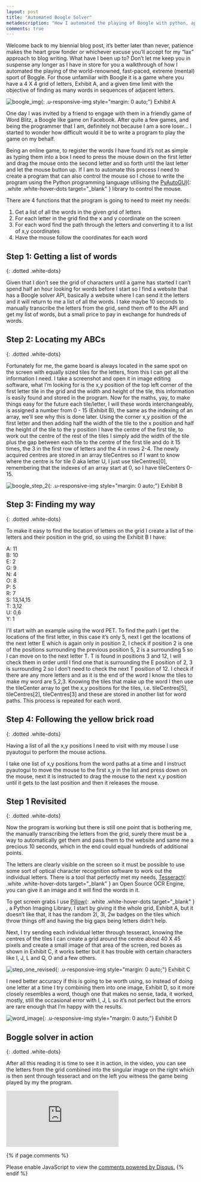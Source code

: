 ```yaml
---
layout: post
title: "Automated Boogle Solver"
metadescription: "How I automated the playing of Boogle with python, apis, image maninpulation and optical character recognition"
comments: true
---
```


Welcome back to my biennial blog post, it’s better later than never, patience makes the heart grow fonder or whichever excuse you’ll accept for my “lax” approach to blog writing. What have I been up to? Don’t let me keep you in suspense any longer as I have in store for you a walkthrough of how I automated the playing of the world-renowned, fast-paced, extreme (mental) sport of Boggle. For those unfamiliar with Boogle it is a game where you have a 4 X 4 grid of letters, Exhibit A, and a given time limit with the objective of finding as many words in sequences of adjacent letters.

![boogle_img](\images\example_grid.png){: .u-responsive-img style="margin: 0 auto;"}
Exhibit A

One day I was invited by a friend to engage with them in a friendly game of Word Blitz, a Boogle like game on Facebook. After quite a few games, and being the programmer that I am, definitely not because I am a sore loser… I started to wonder how difficult would it be to write a program to play the game on my behalf.

Being an online game, to register the words I have found it’s not as simple as typing them into a box I need to press the mouse down on the first letter and drag the mouse onto the second letter and so forth until the last letter and let the mouse button up. If I am to automate this process I need to create a program that can also control the mouse so I chose to write the program using the Python programming language utilising the  [PyAutoGUI](https://pyautogui.readthedocs.io/en/latest/){: .white .white-hover-dots target="_blank" } library to control the mouse.

There are 4 functions that the program is going to need to meet my needs:

1. Get a list of all the words in the given grid of letters
2. For each letter in the grid find the x and y coordinate on the screen
3. For each word find the path through the letters and converting it to a list of x,y coordinates
4. Have the mouse follow the coordinates for each word


## Step 1: Getting a list of words
{: .dotted .white-dots}

Given that I don’t see the grid of characters until a game has started I can’t spend half an hour looking for words before I start so I find a website that has a Boogle solver API, basically a website where I can send it the letters and it will return to me a list of all the words. I take maybe 10 seconds to manually transcribe the letters from the grid, send them off to the API and get my list of words, but a small price to pay in exchange for hundreds of words.

## Step 2: Locating my ABCs
{: .dotted .white-dots}

Fortunately for me, the game board is always located in the same spot on the screen with equally sized tiles for the letters, from this I can get all the information I need. I take a screenshot and open it in image editing software, what I’m looking for is the x,y position of the top left corner of the first letter tile in the grid and the width and height of the tile, this information is easily found and stored in the program. Now for the maths, yay, to make things easy for the future each tile/letter, I will these words interchangeably, is assigned a number from 0 - 15 (Exhibit B), the same as the indexing of an array, we’ll see why this is done later. Using the corner x,y position of the first letter and then adding half the width of the tile to the x position and half the height of the tile to the y position I have the centre of the first tile, to work out the centre of the rest of the tiles I simply add the width of the tile plus the gap between each tile to the centre of the first tile and do it 15 times, the 3 in the first row of letters and the 4 in rows 2-4. The newly acquired centres are stored in an array tileCentres so if I want to know where the centre is for tile 0 aka letter U, I just use tileCentres[0], remembering that the indexes of an array start at 0, so I have tileCenters 0-15.

![boogle_step_2](\images\example_step_2.png){: .u-responsive-img style="margin: 0 auto;"}
Exhibit B  

## Step 3: Finding my way
{: .dotted .white-dots}

To make it easy to find the location of letters on the grid I create a list of the letters and their position in the grid, so using the Exhibit B I have:

A: 11  
B: 10  
E: 2  
G: 9  
N: 4  
O: 8  
P: 5  
R: 7  
S: 13,14,15   
T: 3,12  
U: 0,6  
Y: 1  

I’ll start with an example using the word PET. To find the path I get the locations of the first letter, in this case it’s only 5, next I get the locations of the next letter E which is again only in position 2, I check if position 2 is one of the positions surrounding the previous position 5, 2 is a surrounding 5 so I can move on to the next letter T. T is found in positions 3 and 12, I will check them in order until I find one that is surrounding the E position of 2, 3 is surrounding 2 so I don’t need to check the next T position of 12. I check if there are any more letters and as it is the end of the word I know the tiles to make my word are 5,2,3. Knowing the tiles that make up the word I then use the tileCenter array to get the x,y positions for the tiles, i.e. tileCentres[5], tileCentres[2], tileCentres[3] and these are stored in another list for word paths. This process is repeated for each word.


## Step 4: Following the yellow brick road
{: .dotted .white-dots}

Having a list of all the x,y positions I need to visit with my mouse I use pyautogui to perform the mouse actions.

I take one list of x,y positions from the word paths at a time and I instruct pyautogui to move the mouse to the first x,y in the list and press down on the mouse, next it is instructed to drag the mouse to the next x,y position until it gets to the last position and then it releases the mouse.

## Step 1 Revisited
{: .dotted .white-dots}

Now the program is working but there is still one point that is bothering me, the manually transcribing the letters from the grid, surely there must be a way to automatically get them and pass them to the website and same me a precious 10 seconds, which in the end could equal hundreds of additional points.

The letters are clearly visible on the screen so it must be possible to use some sort of optical character recognition software to work out the individual letters. There is a tool that perfectly met my needs, [Tesseract](https://github.com/tesseract-ocr/tesseract){: .white .white-hover-dots target="_blank" } an Open Source OCR Engine, you can give it an image and it will find the words in it. 

To get screen grabs I use [Pillow](https://pypi.org/project/Pillow/){: .white .white-hover-dots target="_blank" } , a Python Imaging Library, I start by giving it the whole grid, Exhibit A, but it doesn’t like that, it has the random 2l, 3l, 2w badges on the tiles which throw things off and having the big gaps being letters didn’t help. 

Next, I try sending each individual letter through tesseract, knowing the centres of the tiles I can create a grid around the centre about 40 X 45 pixels and create a small image of that area of the screen, red boxes as shown in Exhibit C, it works better but it has trouble with certain characters like I, J, L and Q, O and a few others.

![step_one_revised](\images\example_step_1R.png){: .u-responsive-img style="margin: 0 auto;"}
Exhibit C  

I need better accuracy if this is going to be worth using, so instead of doing one letter at a time I try combining them into one image, Exhibit D, so it more closely resembles a word, though one that makes no sense, tada, it worked, mostly, still the occasional error with I, J, L so it’s not perfect but the errors are rare enough that I’m happy with the results.

![word_image](\images\word_image.png){: .u-responsive-img style="margin: 0 auto;"}
Exhibit D  

## Boggle solver in action
{: .dotted .white-dots}

After all this reading it is time to see it in action, in the video, you can see the letters from the grid combined into the singular image on the right which is then sent through tesseract and on the left you witness the game being played by my the program.

<div class="video-container">
<iframe src="https://www.youtube.com/embed/LVwZ3Lwdr9o" title="YouTube video player" frameborder="0" allow="accelerometer; autoplay; clipboard-write; encrypted-media; gyroscope; picture-in-picture" allowfullscreen class="video"></iframe>
</div>


{% if page.comments %}
<div id="disqus_thread"></div>
<script>
    
    var disqus_config = function () {
    this.page.url = 'https://aaronhatchard.com.au{{ page.url}}'; 
    this.page.identifier = '{{page.id}}';
    };
    
    (function() { // DON'T EDIT BELOW THIS LINE
    var d = document, s = d.createElement('script');
    s.src = 'https://aaronhatchard.disqus.com/embed.js';
    s.setAttribute('data-timestamp', +new Date());
    (d.head || d.body).appendChild(s);
    })();
</script>
<noscript>Please enable JavaScript to view the <a href="https://disqus.com/?ref_noscript">comments powered by Disqus.</a></noscript>
{% endif %}
